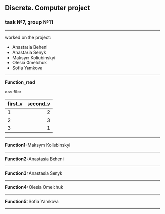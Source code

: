 ## Discrete. Computer project
### task №7, group №11
___
worked on the project:
* Anastasia Beheni
* Anastasia Senyk
* Maksym Koliubinskyi
* Olesia Omelchuk
* Sofia Yamkova
 ___
 __Function_read__

csv file:

first_v | second_v
:--- | ---:
1 | 2
2 | 3
3 | 1


---
__Function1:__ Maksym Koliubinskyi

---
__Function2:__ Anastasia Beheni

---
__Function3:__ Anastasia Senyk

---
__Function4:__ Olesia Omelchuk

---
__Function5:__ Sofia Yamkova

----

